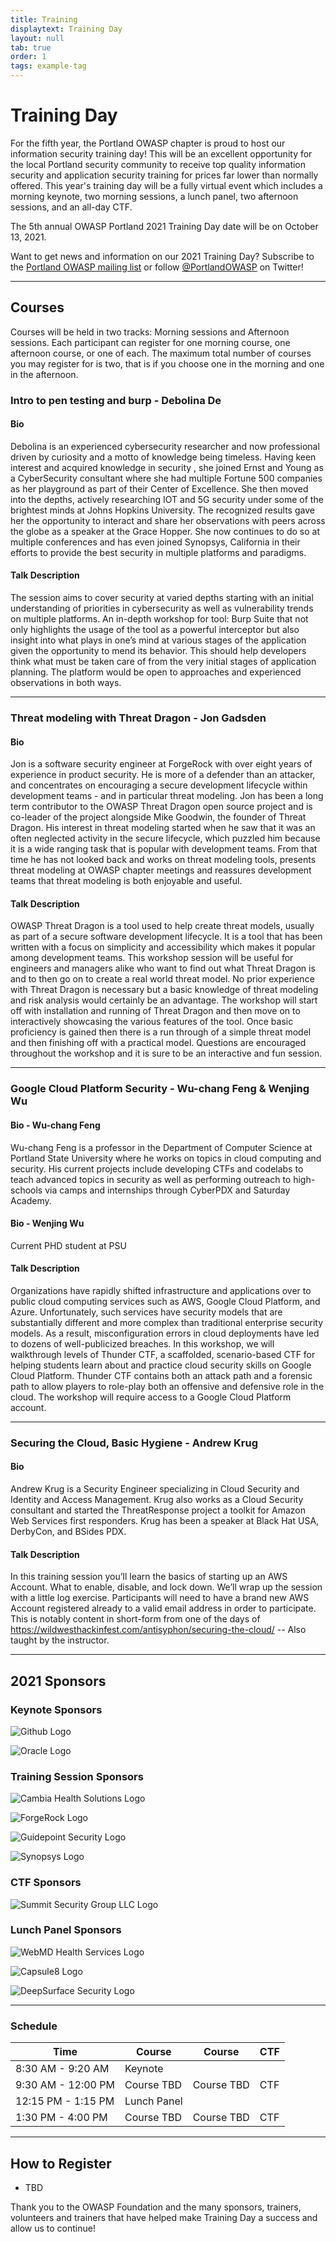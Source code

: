 ```yaml
---
title: Training
displaytext: Training Day
layout: null
tab: true
order: 1
tags: example-tag
---
```


# Training Day
For the fifth year, the Portland OWASP chapter is proud to host our information security training day! This will be an excellent opportunity for the local Portland security community to receive top quality information security and application security training for prices far lower than normally offered. This year's training day will be a fully virtual event which includes a morning keynote, two morning sessions, a lunch panel, two afternoon sessions, and an all-day CTF.

The 5th annual OWASP Portland 2021 Training Day date will be on October 13, 2021.

Want to get news and information on our 2021 Training Day? Subscribe to the [Portland OWASP mailing list](https://groups.google.com/a/owasp.org/forum/#!forum/portland-chapter) or follow [@PortlandOWASP](https://twitter.com/owaspportland) on Twitter!

---

## Courses
Courses will be held in two tracks: Morning sessions and Afternoon sessions. Each participant can register for one morning course, one afternoon course, or one of each. The maximum total number of courses you may register for is two, that is if you choose one in the morning and one in the afternoon.

### Intro to pen testing and burp - Debolina De
#### Bio
Debolina is an experienced cybersecurity researcher and now professional driven by curiosity and a motto of knowledge being timeless. Having keen interest and acquired knowledge in security , she joined Ernst and Young as a CyberSecurity consultant where she had multiple Fortune 500 companies as her playground as part of their Center of Excellence. She then moved into the depths, actively researching IOT and 5G security under some of the brightest minds at Johns Hopkins University. The recognized results gave her the opportunity to interact and share her observations with peers across the globe as a speaker at the Grace Hopper. She now continues to do so at multiple conferences and has even joined Synopsys, California in their efforts to provide the best security in multiple platforms and paradigms.

#### Talk Description
The session aims to cover security at varied depths starting with an initial understanding of priorities in cybersecurity as well as vulnerability trends on multiple platforms. An in-depth workshop for tool: Burp Suite that not only highlights the usage of the tool as a powerful interceptor but also insight into what plays in one’s mind at various stages of the application given the opportunity to mend its behavior. This should help developers think what must be taken care of from the very initial stages of application planning. The platform would be open to approaches and experienced observations in both ways.

---

### Threat modeling with Threat Dragon - Jon Gadsden
#### Bio
Jon is a software security engineer at ForgeRock with over eight years of experience in product security. He is more of a defender than an attacker, and concentrates on encouraging a secure development lifecycle within development teams - and in particular threat modeling. Jon has been a long term contributor to the OWASP Threat Dragon open source project and is co-leader of the project alongside Mike Goodwin, the founder of Threat Dragon. His interest in threat modeling started when he saw that it was an often neglected activity in the secure lifecycle, which puzzled him because it is a wide ranging task that is popular with development teams. From that time he has not looked back and works on threat modeling tools, presents threat modeling at OWASP chapter meetings and reassures development teams that threat modeling is both enjoyable and useful.

#### Talk Description
OWASP Threat Dragon is a tool used to help create threat models, usually as part of a secure software development lifecycle. It is a tool that has been written with a focus on simplicity and accessibility which makes it popular among development teams. This workshop session will be useful for engineers and managers alike who want to find out what Threat Dragon is and to then go on to create a real world threat model. No prior experience with Threat Dragon is necessary but a basic knowledge of threat modeling and risk analysis would certainly be an advantage. The workshop will start off with installation and running of Threat Dragon and then move on to interactively showcasing the various features of the tool. Once basic proficiency is gained then there is a run through of a simple threat model and then finishing off with a practical model. Questions are encouraged throughout the workshop and it is sure to be an interactive and fun session.

---

### Google Cloud Platform Security - Wu-chang Feng & Wenjing Wu
#### Bio - Wu-chang Feng
Wu-chang Feng is a professor in the Department of Computer Science at Portland State University where he works on topics in cloud computing and security.  His current projects include developing CTFs and codelabs to teach advanced topics in security as well as performing outreach to high-schools via camps and internships through CyberPDX and Saturday Academy.

#### Bio - Wenjing Wu
Current PHD student at PSU

#### Talk Description
Organizations have rapidly shifted infrastructure and applications over to public cloud computing services such as AWS, Google Cloud Platform, and Azure. Unfortunately, such services have security models that are substantially different and more complex than traditional enterprise security models. As a result, misconfiguration errors in cloud deployments have led to dozens of well-publicized breaches. In this workshop, we will walkthrough levels of Thunder CTF, a scaffolded, scenario-based CTF for helping students learn about and practice cloud security skills on Google Cloud Platform. Thunder CTF contains both an attack path and a forensic path to allow players to role-play both an offensive and defensive role in the cloud.  The workshop will require access to a Google Cloud Platform account.

---

### Securing the Cloud, Basic Hygiene - Andrew Krug 
#### Bio
Andrew Krug is a Security Engineer specializing in Cloud Security and Identity and Access Management. Krug also works as a Cloud Security consultant and started the ThreatResponse project a toolkit for Amazon Web Services first responders. Krug has been a speaker at Black Hat USA, DerbyCon, and BSides PDX.

#### Talk Description
In this training session you’ll learn the basics of starting up an AWS Account.  What to enable, disable, and lock down.  We’ll wrap up the session with a little log exercise.  Participants will need to have a brand new AWS Account registered already to a valid email address in order to participate.  This is notably content in short-form from one of the days of https://wildwesthackinfest.com/antisyphon/securing-the-cloud/ -- Also taught by the instructor.

---

## 2021 Sponsors

### Keynote Sponsors
![Github Logo](sponsors/GitHub_1-Keynote.png "Github Logo")

![Oracle Logo](sponsors/Oracle_1-Keynote.jpg "Oracle Logo")

### Training Session Sponsors

![Cambia Health Solutions Logo](sponsors/Cambia_1-Session.jpeg "Cambia Health Solutions Logo")

![ForgeRock Logo](sponsors/Forgerock_1-Session.png "ForgeRock Logo")

![Guidepoint Security Logo](sponsors/Guidepoint-Session.png "Guidepoint Security Logo")

![Synopsys Logo](sponsors/Synopsys-Session.jpeg "Synopsys Logo")

### CTF Sponsors
![Summit Security Group LLC Logo](sponsors/Summit_logo-MAIN_tdm.svg "Summit Security Group LLC Logo")

### Lunch Panel Sponsors
![WebMD Health Services Logo](sponsors/WebMD-LunchPanel.jpg "WebMD Health Services Logo")

![Capsule8 Logo](sponsors/Capsule-LunchPanel.png "Capsule8 Logo")

![DeepSurface Security Logo](sponsors/DeepSurface-LunchPanel.png "DeepSurface Security Logo")

---

### Schedule

| Time | Course | Course | CTF |
|------|----------|-|-|
| 8:30 AM - 9:20 AM  | Keynote | | |
| 9:30 AM - 12:00 PM | Course TBD | Course TBD | CTF |
| 12:15 PM - 1:15 PM | Lunch Panel | | |
| 1:30 PM - 4:00 PM  | Course TBD | Course TBD | CTF |

---

## How to Register
* TBD

Thank you to the OWASP Foundation and the many sponsors, trainers, volunteers and trainers that have helped make Training Day a success and allow us to continue!
